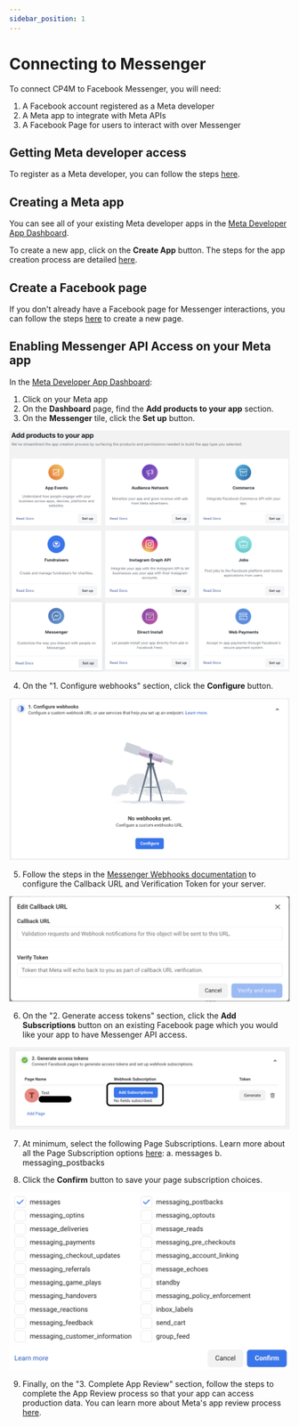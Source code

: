 ```yaml
---
sidebar_position: 1
---
```


# Connecting to Messenger

To connect CP4M to Facebook Messenger, you will need:
1. A Facebook account registered as a Meta developer
1. A Meta app to integrate with Meta APIs
2. A Facebook Page for users to interact with over Messenger

## Getting Meta developer access
To register as a Meta developer, you can follow the steps [here](https://developers.facebook.com/docs/development/register).

## Creating a Meta app
You can see all of your existing Meta developer apps in the [Meta Developer App Dashboard](https://developers.facebook.com/apps/).

To create a new app, click on the **Create App** button. The steps for the app creation process are detailed [here](https://developers.facebook.com/docs/development/create-an-app).

## Create a Facebook page
If you don't already have a Facebook page for Messenger interactions, you can follow the steps [here](https://www.facebook.com/business/help/1199464373557428?id=418112142508425) to create a new page.

## Enabling Messenger API Access on your Meta app
In the [Meta Developer App Dashboard](https://developers.facebook.com/apps/):
1. Click on your Meta app
2. On the **Dashboard** page, find the **Add products to your app** section.
3. On the **Messenger** tile, click the **Set up** button.

![Messenger Developer Dashboard](./img/meta_developer_dashboard_messenger.png)

4. On the "1. Configure webhooks" section, click the **Configure** button.

![Configure webhooks setup](./img/meta_developer_messenger_webhooks.png)

5. Follow the steps in the [Messenger Webhooks documentation](https://developers.facebook.com/docs/messenger-platform/webhooks) to configure the Callback URL and Verification Token for your server.

![Callback URL Setup](./img/meta_developer_messenger_callback_url.png)

6. On the "2. Generate access tokens" section, click the **Add Subscriptions** button on an existing Facebook page which you would like your app to have Messenger API access.

![Messenger add subscriptions](./img/meta_developer_messenger_add_subscriptions.png)

7. At minimum, select the following Page Subscriptions. Learn more about all the Page Subscription options [here](https://developers.facebook.com/docs/messenger-platform/webhooks#subscribe-to-meta-webhooks):
a. messages
b. messaging_postbacks

8. Click the **Confirm** button to save your page subscription choices.

![Messenger choose subscriptions](./img/meta_developer_messenger_choose_subscriptions.png)

9. Finally, on the "3. Complete App Review" section, follow the steps to complete the App Review process so that your app can access production data. You can learn more about Meta's app review process [here](https://developers.facebook.com/docs/resp-plat-initiatives/app-review).
